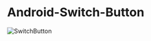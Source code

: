 # Android-Switch-Button
![SwitchButton](https://raw.githubusercontent.com/kareluo/Android-Switch-Button/master/switchbutton.png)
